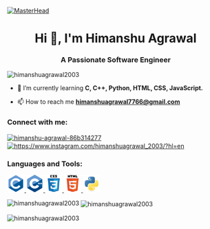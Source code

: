 [![MasterHead](https://www.bing.com/th/id/OGC.fa7b4bdc3b2f73e749e5c2c646d4ae13?pid=1.7&rurl=https%3a%2f%2fraw.githubusercontent.com%2fPolarBearGG%2fPolarBearGG%2fmaster%2fweb-developer.gif&ehk=VsZTI0BqZiQ8UGBBY9J%2bON37hzRbe%2fkCOxesD72JJ3U%3d)](https://rishavchanda.io)
<h1 align="center">Hi 👋, I'm Himanshu Agrawal</h1>
<h3 align="center">A Passionate Software Engineer</h3>


<p align="left"> <img src="https://komarev.com/ghpvc/?username=himanshuagrawal2003&label=Profile%20views&color=0e75b6&style=flat" alt="himanshuagrawal2003" /> </p>

- 🌱 I’m currently learning **C, C++, Python, HTML, CSS, JavaScript.**

- 📫 How to reach me **himanshuagrawal7766@gmail.com**

<h3 align="left">Connect with me:</h3>
<p align="left">
<a href="https://linkedin.com/in/himanshu-agrawal-86b314277" target="blank"><img align="center" src="https://raw.githubusercontent.com/rahuldkjain/github-profile-readme-generator/master/src/images/icons/Social/linked-in-alt.svg" alt="himanshu-agrawal-86b314277" height="30" width="40" /></a>
<a href="https://www.instagram.com/_.himanshu_2003/" target="blank"><img align="center" src="https://raw.githubusercontent.com/rahuldkjain/github-profile-readme-generator/master/src/images/icons/Social/instagram.svg" alt="https://www.instagram.com/himanshuagrawal_2003/?hl=en" height="30" width="40" /></a>
</p>

<h3 align="left">Languages and Tools:</h3>
<p align="left"> <a href="https://www.cprogramming.com/" target="_blank" rel="noreferrer"> <img src="https://raw.githubusercontent.com/devicons/devicon/master/icons/c/c-original.svg" alt="c" width="40" height="40"/> </a> <a href="https://www.w3schools.com/cpp/" target="_blank" rel="noreferrer"> <img src="https://raw.githubusercontent.com/devicons/devicon/master/icons/cplusplus/cplusplus-original.svg" alt="cplusplus" width="40" height="40"/> </a> <a href="https://www.w3schools.com/css/" target="_blank" rel="noreferrer"> <img src="https://raw.githubusercontent.com/devicons/devicon/master/icons/css3/css3-original-wordmark.svg" alt="css3" width="40" height="40"/> </a> <a href="https://www.w3.org/html/" target="_blank" rel="noreferrer"> <img src="https://raw.githubusercontent.com/devicons/devicon/master/icons/html5/html5-original-wordmark.svg" alt="html5" width="40" height="40"/> </a> <a href="https://www.python.org" target="_blank" rel="noreferrer"> <img src="https://raw.githubusercontent.com/devicons/devicon/master/icons/python/python-original.svg" alt="python" width="40" height="40"/> </a> </p>

<p><img align="left" src="https://github-readme-stats.vercel.app/api/top-langs?username=himanshuagrawal2003&show_icons=true&locale=en&layout=compact" alt="himanshuagrawal2003" /></p>

<p>&nbsp;<img align="center" src="https://github-readme-stats.vercel.app/api?username=himanshuagrawal2003&show_icons=true&locale=en" alt="himanshuagrawal2003" /></p>

<p><img align="center" src="https://github-readme-streak-stats.herokuapp.com/?user=himanshuagrawal2003&" alt="himanshuagrawal2003" /></p>
